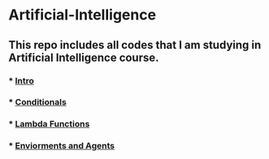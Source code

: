 # Artificial-Intelligence
## This repo includes all codes that I am studying in Artificial Intelligence course.

### * [Intro](https://github.com/MuhammadAmas/Artificial-Intelligence/tree/main/Lab%2001%20-%20Intro)
### * [Conditionals](https://github.com/MuhammadAmas/Artificial-Intelligence/tree/main/Lab%2002%20-%20Conditonals)
### * [Lambda Functions](https://github.com/MuhammadAmas/Artificial-Intelligence/tree/main/Lab%2003%20-%20functions)
### * [Enviorments and Agents](https://github.com/MuhammadAmas/Artificial-Intelligence/tree/main/Lab%2003%20-%20functions)

